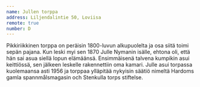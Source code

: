```yaml
---
name: Jullen torppa
address: Liljendalintie 50, Loviisa
remote: true
number: D
---
```

Pikkiriikkinen torppa on peräisin 1800-luvun alkupuolelta ja osa siitä toimi sepän pajana. Kun leski myi sen 1870 Julle Nymanin isälle, ehtona oli, että hän sai asua siellä lopun elämäänsä. Ensimmäisenä talvena kumpikin asui keittiössä, sen jälkeen leskelle rakennettiin oma kamari. Julle asui torpassa kuolemaansa asti 1956 ja torppaa ylläpitää nykyisin säätiö nimeltä Hardoms gamla spannmålsmagasin och Stenkulla torps stiftelse.
